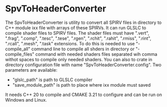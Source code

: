 # SpvToHeaderConverter

The SpvToHeaderConverter is utility to convert all SPIRV files in directory to C++ module ixx file with arrays of these SPIRVs.
It can run GLSLC to compile shader files to SPIRV files. The shader files must have ".vert", ".frag", ".comp", ".tesc", ".tese", ".rgen", ".rchit", ".rahit", ".rmiss", ".rint", ".rcall", ".mesh", ".task" extensions. To do this is needed to use "-compile_all" command line to compile all shders in directory  or "-compile_files" command with needed shaders files separated wih comma withot spaces to compile only needed shaders.
You can also to crate in directory configuration file with name "SpvToHeaderConverter.config". Two parameters are available:
* "glslc_path" is path to GLSLC compiler
* "save_module_path" is path to place where ixx module must saved  

It needs C++ 20 to compile and CMAKE 3.21 to configure and can be run on Windows and Linux. 